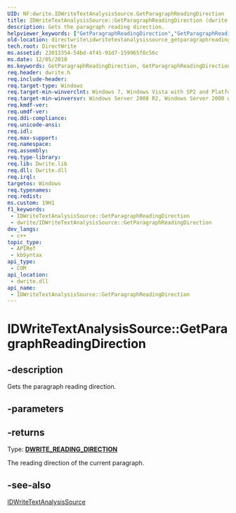 ```yaml
---
UID: NF:dwrite.IDWriteTextAnalysisSource.GetParagraphReadingDirection
title: IDWriteTextAnalysisSource::GetParagraphReadingDirection (dwrite.h)
description: Gets the paragraph reading direction.
helpviewer_keywords: ["GetParagraphReadingDirection","GetParagraphReadingDirection method [Direct Write]","GetParagraphReadingDirection method [Direct Write]","IDWriteTextAnalysisSource interface","IDWriteTextAnalysisSource interface [Direct Write]","GetParagraphReadingDirection method","IDWriteTextAnalysisSource.GetParagraphReadingDirection","IDWriteTextAnalysisSource::GetParagraphReadingDirection","directwrite.idwritetextanalysissource_getparagraphreadingdirection","dwrite/IDWriteTextAnalysisSource::GetParagraphReadingDirection"]
old-location: directwrite\idwritetextanalysissource_getparagraphreadingdirection.htm
tech.root: DirectWrite
ms.assetid: 23013354-54bd-4f45-91d7-159965f0c56c
ms.date: 12/05/2018
ms.keywords: GetParagraphReadingDirection, GetParagraphReadingDirection method [Direct Write], GetParagraphReadingDirection method [Direct Write],IDWriteTextAnalysisSource interface, IDWriteTextAnalysisSource interface [Direct Write],GetParagraphReadingDirection method, IDWriteTextAnalysisSource.GetParagraphReadingDirection, IDWriteTextAnalysisSource::GetParagraphReadingDirection, directwrite.idwritetextanalysissource_getparagraphreadingdirection, dwrite/IDWriteTextAnalysisSource::GetParagraphReadingDirection
req.header: dwrite.h
req.include-header: 
req.target-type: Windows
req.target-min-winverclnt: Windows 7, Windows Vista with SP2 and Platform Update for Windows Vista [desktop apps \| UWP apps]
req.target-min-winversvr: Windows Server 2008 R2, Windows Server 2008 with SP2 and Platform Update for Windows Server 2008 [desktop apps \| UWP apps]
req.kmdf-ver: 
req.umdf-ver: 
req.ddi-compliance: 
req.unicode-ansi: 
req.idl: 
req.max-support: 
req.namespace: 
req.assembly: 
req.type-library: 
req.lib: Dwrite.lib
req.dll: Dwrite.dll
req.irql: 
targetos: Windows
req.typenames: 
req.redist: 
ms.custom: 19H1
f1_keywords:
 - IDWriteTextAnalysisSource::GetParagraphReadingDirection
 - dwrite/IDWriteTextAnalysisSource::GetParagraphReadingDirection
dev_langs:
 - c++
topic_type:
 - APIRef
 - kbSyntax
api_type:
 - COM
api_location:
 - dwrite.dll
api_name:
 - IDWriteTextAnalysisSource::GetParagraphReadingDirection
---
```


# IDWriteTextAnalysisSource::GetParagraphReadingDirection


## -description

Gets the paragraph reading direction.

## -parameters

## -returns

Type: <b><a href="/windows/win32/api/dwrite/ne-dwrite-dwrite_reading_direction">DWRITE_READING_DIRECTION</a></b>

The reading direction of the current paragraph.

## -see-also

<a href="/windows/win32/api/dwrite/nn-dwrite-idwritetextanalysissource">IDWriteTextAnalysisSource</a>

